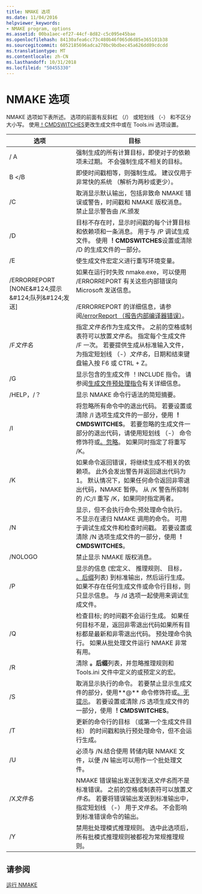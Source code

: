 ```yaml
---
title: NMAKE 选项
ms.date: 11/04/2016
helpviewer_keywords:
- NMAKE program, options
ms.assetid: 00ba1aec-ef27-44cf-8d82-c5c095e45bae
ms.openlocfilehash: 84130afea6cc73c480b46f065d6d85e365101b38
ms.sourcegitcommit: 6052185696adca270bc9bdbec45a626dd89cdcdd
ms.translationtype: MT
ms.contentlocale: zh-CN
ms.lasthandoff: 10/31/2018
ms.locfileid: "50455330"
---
```

# <a name="nmake-options"></a>NMAKE 选项

NMAKE 选项如下表所述。 选项的前面有反斜杠 （/） 或短划线 （-） 和不区分大小写。 使用[！CMDSWITCHES](../build/makefile-preprocessing-directives.md)更改生成文件中或在 Tools.ini 选项设置。

|选项|目标|
|------------|-------------|
|/ A|强制生成的所有计算目标，即使对于的依赖项未过期。 不会强制生成不相关的目标。|
|B &LT;/B|即使时间戳相等，则强制生成。 建议仅用于非常快的系统 （解析为两秒或更少）。|
|/C|取消显示默认输出，包括非致命 NMAKE 错误或警告，时间戳和 NMAKE 版权消息。 禁止显示警告由 /K.颁发|
|/D|目标不存在时，显示时间戳的每个计算目标和依赖项和一条消息。 用于与 /P 调试生成文件。 使用 **！CMDSWITCHES**设置或清除 /D 的生成文件的一部分。|
|/E|使生成文件宏定义进行重写环境变量。|
|/ERRORREPORT [NONE&AMP;#124;提示&AMP;#124;队列&AMP;#124;发送]|如果在运行时失败 nmake.exe，可以使用 /ERRORREPORT 有关这些内部错误向 Microsoft 发送信息。<br /><br /> /ERRORREPORT 的详细信息，请参阅[/errorReport （报告内部编译器错误）](../build/reference/errorreport-report-internal-compiler-errors.md)。|
|/F*文件名*|指定*文件名*作为生成文件。 之前的空格或制表符可以放置*文件名*。 指定每个生成文件 /F 一次。 若要提供生成从标准输入文件，为指定短划线 （-）*文件名*，日期和结束键盘输入按 F6 或 CTRL + Z。|
|/G|显示包含的生成文件 ！INCLUDE 指令。  请参阅[生成文件预处理指令](../build/makefile-preprocessing-directives.md)有关详细信息。|
|/HELP，/？|显示 NMAKE 命令行语法的简短摘要。|
|/I|将忽略所有命令中的退出代码。 若要设置或清除 /I 选项生成文件的一部分，使用 **！CMDSWITCHES**。 若要忽略的生成文件一部分的退出代码，请使用短划线 （-） 命令修饰符或[。忽略](../build/dot-directives.md)。 如果同时指定了将重写 /K。|
|/K|如果命令返回错误，将继续生成不相关的依赖项。 此外会发出警告并返回退出代码为 1。 默认情况下，如果任何命令返回非零退出代码，NMAKE 暂停。 从 /K 警告所抑制的 /C;/I 重写 /K，如果同时指定两者。|
|/N|显示，但不会执行命令;预处理命令执行。 不显示在递归 NMAKE 调用的命令。 可用于调试生成文件和检查时间戳。 若要设置或清除 /N 选项生成文件的一部分，使用 **！CMDSWITCHES**。|
|/NOLOGO|禁止显示 NMAKE 版权消息。|
|/P|显示的信息 (宏定义、 推理规则、 目标， [。后缀](../build/dot-directives.md)列表) 到标准输出，然后运行生成。 如果不存在任何生成文件或命令行目标，则只显示信息。 与 /d 选项一起使用来调试生成文件。|
|/Q|检查目标; 的时间戳不会运行生成。 如果任何目标不是，返回非零退出代码如果所有目标都是最新和非零退出代码。 预处理命令执行。 如果从批处理文件运行 NMAKE 非常有用。|
|/R|清除 **。后缀**列表，并忽略推理规则和 Tools.ini 文件中定义的或预定义的宏。|
|/S|取消显示执行的命令。 若要禁止显示生成文件的部分，使用**\@** 命令修饰符或[。无提示](../build/dot-directives.md)。 若要设置或清除 /S 选项生成文件的一部分，使用 **！CMDSWITCHES**。|
|/T|更新的命令行的目标 （或第一个生成文件目标） 的时间戳和执行预处理命令，但不会运行生成。|
|/U|必须与 /N.结合使用 转储内联 NMAKE 文件，以便 /N 输出可以用作一个批处理文件。|
|/X*文件名*|NMAKE 错误输出发送到发送*文件名*而不是标准错误。 之前的空格或制表符可以放置*文件名*。 若要将错误输出发送到标准输出中，指定短划线 （-） 用于*文件名*。 不会影响到标准错误命令的输出。|
|/Y|禁用批处理模式推理规则。 选中此选项后，所有批模式推理规则被都视为常规推理规则。|

## <a name="see-also"></a>请参阅

[运行 NMAKE](../build/running-nmake.md)
